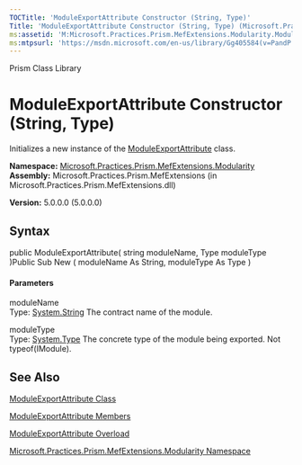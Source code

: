 ```yaml
---
TOCTitle: 'ModuleExportAttribute Constructor (String, Type)'
Title: 'ModuleExportAttribute Constructor (String, Type) (Microsoft.Practices.Prism.MefExtensions.Modularity)'
ms:assetid: 'M:Microsoft.Practices.Prism.MefExtensions.Modularity.ModuleExportAttribute.\#ctor(System.String,System.Type)'
ms:mtpsurl: 'https://msdn.microsoft.com/en-us/library/Gg405584(v=PandP.50)'
---
```


Prism Class Library

ModuleExportAttribute Constructor (String, Type)
================================================

Initializes a new instance of the [ModuleExportAttribute](https://msdn.microsoft.com/t:microsoft.practices.prism.mefextensions.modularity.moduleexportattribute) class.

**Namespace:** [Microsoft.Practices.Prism.MefExtensions.Modularity](https://msdn.microsoft.com/n:microsoft.practices.prism.mefextensions.modularity)
**Assembly:** Microsoft.Practices.Prism.MefExtensions (in Microsoft.Practices.Prism.MefExtensions.dll)

**Version:** 5.0.0.0 (5.0.0.0)

## Syntax


<span id="syntaxToggle"></span>public ModuleExportAttribute( string moduleName, Type moduleType )Public Sub New ( moduleName As String, moduleType As Type )
#### Parameters

moduleName  
Type: [System.String](http://msdn2.microsoft.com/en-us/library/s1wwdcbf)
The contract name of the module.

moduleType  
Type: [System.Type](http://msdn2.microsoft.com/en-us/library/42892f65)
The concrete type of the module being exported. Not typeof(IModule).

See Also
--------


[ModuleExportAttribute Class](https://msdn.microsoft.com/t:microsoft.practices.prism.mefextensions.modularity.moduleexportattribute)

[ModuleExportAttribute Members](https://msdn.microsoft.com/allmembers.t:microsoft.practices.prism.mefextensions.modularity.moduleexportattribute)

[ModuleExportAttribute Overload](https://msdn.microsoft.com/overload:microsoft.practices.prism.mefextensions.modularity.moduleexportattribute.)

[Microsoft.Practices.Prism.MefExtensions.Modularity Namespace](https://msdn.microsoft.com/n:microsoft.practices.prism.mefextensions.modularity)
